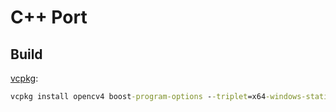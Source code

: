 # C++ Port

## Build
[vcpkg](https://github.com/microsoft/vcpkg):
```cmd
vcpkg install opencv4 boost-program-options --triplet=x64-windows-static
```